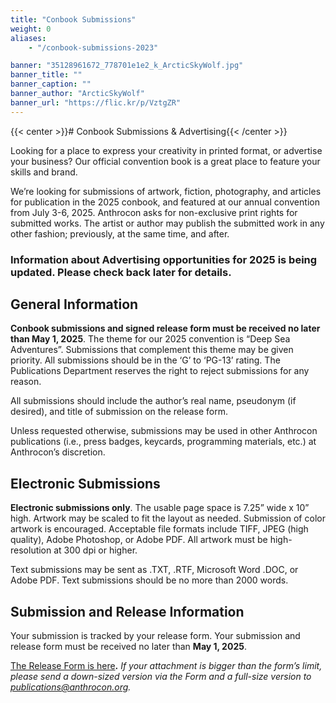```yaml
---
title: "Conbook Submissions"
weight: 0
aliases:
    - "/conbook-submissions-2023"

banner: "35128961672_778701e1e2_k_ArcticSkyWolf.jpg"
banner_title: ""
banner_caption: ""
banner_author: "ArcticSkyWolf"
banner_url: "https://flic.kr/p/VztgZR"
---
```


{{< center >}}# Conbook Submissions & Advertising{{< /center >}}

Looking for a place to express your creativity in printed format, or advertise your business? Our official convention book is a great place to feature your skills and brand.

We’re looking for submissions of artwork, fiction, photography, and articles for publication in the 2025 conbook, and featured at our annual convention from July 3-6, 2025. Anthrocon asks for non-exclusive print rights for submitted works. The artist or author may publish the submitted work in any other fashion; previously, at the same time, and after.

### **Information about Advertising opportunities for 2025 is being updated. Please check back later for details.**

## General Information

**Conbook submissions and signed release form must be received no later than May 1, 2025**. The theme for our 2025 convention is “Deep Sea Adventures”. Submissions that complement this theme may be given priority. All submissions should be in the ‘G’ to ‘PG-13’ rating. The Publications Department reserves the right to reject submissions for any reason.

All submissions should include the author’s real name, pseudonym (if desired), and title of submission on the release form.

Unless requested otherwise, submissions may be used in other Anthrocon publications (i.e., press badges, keycards, programming materials, etc.) at Anthrocon’s discretion.

## Electronic Submissions

**Electronic submissions only**. The usable page space is 7.25” wide x 10” high. Artwork may be scaled to fit the layout as needed. Submission of color artwork is encouraged. Acceptable file formats include TIFF, JPEG (high quality), Adobe Photoshop, or Adobe PDF. All artwork must be high-resolution at 300 dpi or higher.

Text submissions may be sent as .TXT, .RTF, Microsoft Word .DOC, or Adobe PDF. Text submissions should be no more than 2000 words.

## Submission and Release Information

Your submission is tracked by your release form. Your submission and release form must be received no later than **May 1, 2025**.

[The Release Form is here](https://forms.gle/MUgWJMknFyBqjrVh7)**.** *If your attachment is bigger than the form’s limit, please send a down-sized version via the Form and a full-size version to publications@anthrocon.org.*
